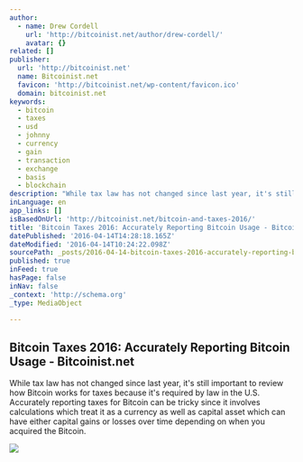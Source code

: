 ```yaml
---
author:
  - name: Drew Cordell
    url: 'http://bitcoinist.net/author/drew-cordell/'
    avatar: {}
related: []
publisher:
  url: 'http://bitcoinist.net'
  name: Bitcoinist.net
  favicon: 'http://bitcoinist.net/wp-content/favicon.ico'
  domain: bitcoinist.net
keywords:
  - bitcoin
  - taxes
  - usd
  - johnny
  - currency
  - gain
  - transaction
  - exchange
  - basis
  - blockchain
description: "While tax law has not changed since last year, it's still important to review how Bitcoin works for taxes because it's required by law in the U.S. Accurately reporting taxes for Bitcoin can be tricky since it involves calculations which treat it as a currency as well as capital asset which can have either capital gains or losses over time depending on when you acquired the Bitcoin."
inLanguage: en
app_links: []
isBasedOnUrl: 'http://bitcoinist.net/bitcoin-and-taxes-2016/'
title: 'Bitcoin Taxes 2016: Accurately Reporting Bitcoin Usage - Bitcoinist.net'
datePublished: '2016-04-14T14:28:18.165Z'
dateModified: '2016-04-14T10:24:22.098Z'
sourcePath: _posts/2016-04-14-bitcoin-taxes-2016-accurately-reporting-bitcoin-usage-bit.md
published: true
inFeed: true
hasPage: false
inNav: false
_context: 'http://schema.org'
_type: MediaObject

---
```

<article style=""><h1>Bitcoin Taxes 2016: Accurately Reporting Bitcoin Usage - Bitcoinist.net</h1><p>While tax law has not changed since last year, it's still important to review how Bitcoin works for taxes because it's required by law in the U.S. Accurately reporting taxes for Bitcoin can be tricky since it involves calculations which treat it as a currency as well as capital asset which can have either capital gains or losses over time depending on when you acquired the Bitcoin.</p><img src="http://bitcoinist.net/wp-content/uploads/2015/02/Taxes-and-Bitcoin-Bitcoinist.jpg" /></article>